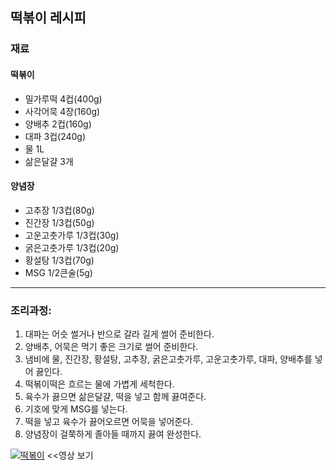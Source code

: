 ## 떡볶이 레시피

### 재료

#### 떡볶이
- 밀가루떡 4컵(400g)
- 사각어묵 4장(160g)
- 양배추 2컵(160g)
- 대파 3컵(240g)
- 물 1L
- 삶은달걀 3개
#### 양념장
- 고추장 1/3컵(80g)
- 진간장 1/3컵(50g)
- 고운고춧가루 1/3컵(30g)
- 굵은고춧가루 1/3컵(20g)
- 황설탕 1/3컵(70g)
- MSG 1/2큰술(5g)
---
### 조리과정:
1. 대파는 어슷 썰거나 반으로 갈라 길게 썰어 준비한다.
2. 양배추, 어묵은 먹기 좋은 크기로 썰어 준비한다.
3. 냄비에 물, 진간장, 황설탕, 고추장, 굵은고춧가루, 고운고춧가루, 대파, 양배추를 넣어 끓인다.
4. 떡볶이떡은 흐르는 물에 가볍게 세척한다.
5. 육수가 끓으면 삶은달걀, 떡을 넣고 함께 끓여준다.
6. 기호에 맞게 MSG를 넣는다.
7. 떡을 넣고 육수가 끓어오르면 어묵을 넣어준다.
8. 양념장이 걸쭉하게 졸아들 때까지 끓여 완성한다.

[![떡볶이](https://i.ytimg.com/vi/t4Es8mwdYlE/hq720.jpg?sqp=-oaymwEcCOgCEMoBSFfyq4qpAw4IARUAAIhCGAFwAcABBg==&rs=AOn4CLBizIPWrXbn1ML1NrbwHmzL-Gmu2A)](https://youtu.be/t4Es8mwdYlE)
<<영상 보기
